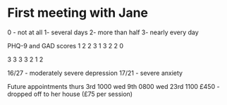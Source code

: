 # First meeting with Jane
0 - not at all
1- several days
2- more than half
3- nearly every day

PHQ-9 and GAD scores
1
2
2
3
1
3
2
2
0

3
3
3
3
2
1
2

16/27 - moderately severe depression
17/21 - severe anxiety

Future appointments
thurs 3rd 1000
wed 9th 0800
wed 23rd 1100
£450 - dropped off to her house (£75 per session)